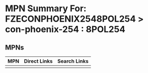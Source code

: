 



# MPN Summary For: FZECONPHOENIX2548POL254 > con-phoenix-254 : 8POL254

## MPNs
  

|MPN|Direct Links|Search Links|
| :--- | :--- | :--- |
||||
